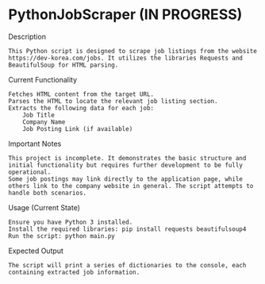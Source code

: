 # PythonJobScraper (IN PROGRESS)

Description

    This Python script is designed to scrape job listings from the website https://dev-korea.com/jobs. It utilizes the libraries Requests and BeautifulSoup for HTML parsing.

Current Functionality

    Fetches HTML content from the target URL.
    Parses the HTML to locate the relevant job listing section.
    Extracts the following data for each job:
        Job Title
        Company Name
        Job Posting Link (if available)

Important Notes

    This project is incomplete. It demonstrates the basic structure and initial functionality but requires further development to be fully operational.
    Some job postings may link directly to the application page, while others link to the company website in general. The script attempts to handle both scenarios.

Usage (Current State)

    Ensure you have Python 3 installed.
    Install the required libraries: pip install requests beautifulsoup4
    Run the script: python main.py

Expected Output

    The script will print a series of dictionaries to the console, each containing extracted job information.